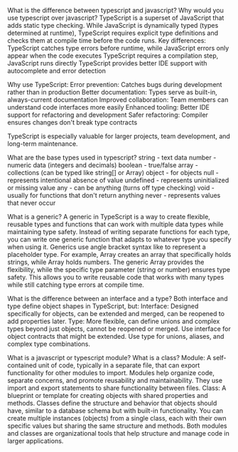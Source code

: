 What is the difference between typescript and javascript? Why would you use typescript over javascript?
TypeScript is a superset of JavaScript that adds static type checking. While JavaScript is dynamically typed (types determined at runtime), TypeScript requires explicit type definitions and checks them at compile time before the code runs.
Key differences:
TypeScript catches type errors before runtime, while JavaScript errors only appear when the code executes
TypeScript requires a compilation step, JavaScript runs directly
TypeScript provides better IDE support with autocomplete and error detection

Why use TypeScript:
Error prevention: Catches bugs during development rather than in production
Better documentation: Types serve as built-in, always-current documentation
Improved collaboration: Team members can understand code interfaces more easily
Enhanced tooling: Better IDE support for refactoring and development
Safer refactoring: Compiler ensures changes don't break type contracts

TypeScript is especially valuable for larger projects, team development, and long-term maintenance.

What are the base types used in typescript?
string - text data
number - numeric data (integers and decimals)
boolean - true/false
array - collections (can be typed like string[] or Array<string>)
object - for objects
null - represents intentional absence of value
undefined - represents uninitialized or missing value
any - can be anything (turns off type checking)
void - usually for functions that don't return anything
never - represents values that never occur

What is a generic?
A generic in TypeScript is a way to create flexible, reusable types and functions that can work with multiple data types while maintaining type safety. Instead of writing separate functions for each type, you can write one generic function that adapts to whatever type you specify when using it.
Generics use angle bracket syntax like <T> to represent a placeholder type. For example, Array<string> creates an array that specifically holds strings, while Array<number> holds numbers. The generic Array<T> provides the flexibility, while the specific type parameter (string or number) ensures type safety.
This allows you to write reusable code that works with many types while still catching type errors at compile time.

What is the difference between an interface and a type?
Both interface and type define object shapes in TypeScript, but:
Interface: Designed specifically for objects, can be extended and merged, can be reopened to add properties later.
Type: More flexible, can define unions and complex types beyond just objects, cannot be reopened or merged.
Use interface for object contracts that might be extended. Use type for unions, aliases, and complex type combinations.

What is a javascript or typescript module? What is a class?
Module: A self-contained unit of code, typically in a separate file, that can export functionality for other modules to import. Modules help organize code, separate concerns, and promote reusability and maintainability. They use import and export statements to share functionality between files.
Class: A blueprint or template for creating objects with shared properties and methods. Classes define the structure and behavior that objects should have, similar to a database schema but with built-in functionality. You can create multiple instances (objects) from a single class, each with their own specific values but sharing the same structure and methods.
Both modules and classes are organizational tools that help structure and manage code in larger applications.